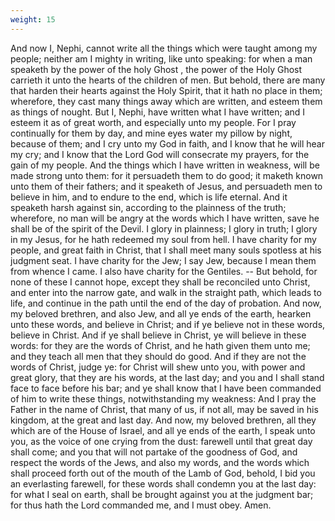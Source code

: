 ```yaml
---
weight: 15
---
```

And now I, Nephi, cannot write all the things which were taught among my people; neither am I mighty in writing, like unto speaking: for when a man speaketh by the power of the holy Ghost , the power of the Holy Ghost carrieth it unto the hearts of the children of men. But behold, there are many that harden their hearts against the Holy Spirit, that it hath no place in them; wherefore, they cast many things away which are written, and esteem them as things of nought. But I, Nephi, have written what I have written; and I esteem it as of great worth, and especially unto my people. For I pray continually for them by day, and mine eyes water my pillow by night, because of them; and I cry unto my God in faith, and I know that he will hear my cry; and I know that the Lord God will consecrate my prayers, for the gain of my people. And  the things which I have written in weakness, will be made strong unto them: for it persuadeth them to do good; it maketh known unto them of their fathers; and it speaketh of Jesus, and persuadeth men to believe in him, and to endure to the end, which is life eternal. And it speaketh harsh against sin, according to the plainness of the truth; wherefore, no man will be angry at the words which I have written, save he shall be of the spirit of the Devil. I glory in plainness; I glory in truth; I glory in my Jesus, for he hath redeemed my soul from hell. I have charity for my people, and great faith in Christ, that I shall meet many souls spotless at his judgment seat. I have charity for the Jew; I say Jew, because I mean them from whence I came. I also have charity for the Gentiles. -- But behold, for none of these I cannot hope, except they shall be reconciled unto Christ, and enter into the narrow gate, and walk in the straight path, which leads to life, and continue in the path until the end of the day of probation. And now, my beloved brethren, and also Jew, and all ye ends of the earth, hearken unto these words, and believe in Christ; and if ye believe not in these words, believe in Christ. And if ye shall believe in Christ, ye will believe in these words: for they are the words of Christ, and he hath given them unto me; and they teach all men that they should do good. And if they are not the words of Christ, judge ye: for Christ will shew unto you, with power and great glory, that they are his words, at the last day; and you and I shall stand face to face before his bar; and ye shall know that I have been commanded of him to write these things, notwithstanding my weakness: And I pray the Father in the name of Christ, that many of us, if not all, may be saved in his kingdom, at the great and last day. And now, my beloved brethren, all they which are of the House of Israel, and all ye ends of the earth, I speak unto you, as the voice of one crying from the dust: farewell until that great day shall come; and you that will not partake of the goodness of God, and respect the words of the Jews, and also my words, and the words which shall proceed forth out of the mouth of the Lamb of God, behold, I bid you an everlasting farewell, for these words shall condemn you at the last day: for what I seal on earth, shall be brought against you at the judgment bar; for thus hath the Lord commanded me, and I must obey. Amen.
